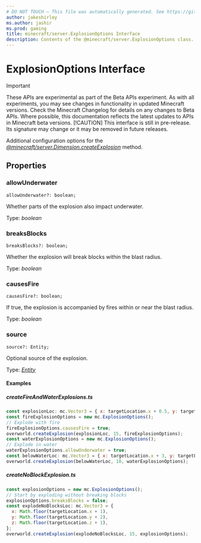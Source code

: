 ```yaml
---
# DO NOT TOUCH — This file was automatically generated. See https://github.com/mojang/minecraftapidocsgenerator to modify descriptions, examples, etc.
author: jakeshirley
ms.author: jashir
ms.prod: gaming
title: minecraft/server.ExplosionOptions Interface
description: Contents of the @minecraft/server.ExplosionOptions class.
---
```

# ExplosionOptions Interface
>[!IMPORTANT]
>These APIs are experimental as part of the Beta APIs experiment. As with all experiments, you may see changes in functionality in updated Minecraft versions. Check the Minecraft Changelog for details on any changes to Beta APIs. Where possible, this documentation reflects the latest updates to APIs in Minecraft beta versions.
> [!CAUTION]
> This interface is still in pre-release.  Its signature may change or it may be removed in future releases.

Additional configuration options for the [*@minecraft/server.Dimension.createExplosion*](../../minecraft/server/Dimension.md#createexplosion) method.

## Properties

### **allowUnderwater**
`allowUnderwater?: boolean;`

Whether parts of the explosion also impact underwater.

Type: *boolean*

### **breaksBlocks**
`breaksBlocks?: boolean;`

Whether the explosion will break blocks within the blast radius.

Type: *boolean*

### **causesFire**
`causesFire?: boolean;`

If true, the explosion is accompanied by fires within or near the blast radius.

Type: *boolean*

### **source**
`source?: Entity;`

Optional source of the explosion.

Type: [*Entity*](Entity.md)

#### **Examples**
##### *createFireAndWaterExplosions.ts*
```javascript
const explosionLoc: mc.Vector3 = { x: targetLocation.x + 0.5, y: targetLocation.y + 0.5, z: targetLocation.z + 0.5 };
const fireExplosionOptions = new mc.ExplosionOptions();
// Explode with fire
fireExplosionOptions.causesFire = true;
overworld.createExplosion(explosionLoc, 15, fireExplosionOptions);
const waterExplosionOptions = new mc.ExplosionOptions();
// Explode in water
waterExplosionOptions.allowUnderwater = true;
const belowWaterLoc: mc.Vector3 = { x: targetLocation.x + 3, y: targetLocation.y + 1, z: targetLocation.z + 3 };
overworld.createExplosion(belowWaterLoc, 10, waterExplosionOptions);
```
##### *createNoBlockExplosion.ts*
```javascript
const explosionOptions = new mc.ExplosionOptions();
// Start by exploding without breaking blocks
explosionOptions.breaksBlocks = false;
const explodeNoBlocksLoc: mc.Vector3 = {
  x: Math.floor(targetLocation.x + 1),
  y: Math.floor(targetLocation.y + 2),
  z: Math.floor(targetLocation.z + 1),
};
overworld.createExplosion(explodeNoBlocksLoc, 15, explosionOptions);
```
